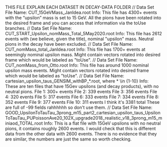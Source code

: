 THIS FILE EXPLAIN EACH DATASET IN DECAY-DATA FOLDER
//
Data Set File Name:
CUT_15GeVMass_JanIdea.root
Info:
This file has 4300+ events with the “upsilon” mass is set to 15 GeV. All the pions have been rotated into the desired frame and you can access that information via the toUse branches.
//
Data Set File Name:
CUT_START_Upsilon_nomMass_Total_5May2020.root
Info:
This file has 2612 events with (we believe, given the title), nominal "upsilon" mass. Neutral pions in the decay have been excluded.
//
Data Set File Name:
CUT_nomMass_total_JanIdea.root
Info:
This file has 1700+ events at seemingly nominal upsilon mass. Might contain vectors rotated into desired frame which would be labeled as "toUse".
//
Data Set File Name:
CUT_nomMass_from_Otto.root
Info:
This file has around 1000 nominal upsilon mass events. Might contain vectors rotated into desired frame which would be labeled as "toUse".
//
Data Set File Name:
cartesian_upsilon_taus_GENSIM_withBP_*.root, where * \in {1-10}
Info:
These are ten files that have 15Gev upsilons (and decay products), with no neutral pions.
File 1: 300+ events
File 2: 339 events
File 3: 356 events
File 4: 320 events
File 5: 317 events
File 6: 333 events
File 7: 334 events
File 8: 352 events
File 9: 377 events
File 10: 311 events
I think it's 3381 total
These are full of -99 fields rahhhhhh so don't use them.
//
Data Set File Name:
GOOD_UpsilonToTauTau_3prong_m15_part2_cartesian_upsilon_taus_UpsilonToTauTau_PUPoissonAve20_102X_upgrade2018_realistic_v18_3prong_m15_miniaod_TOTAL.root
Info:
This is a flat file with 15GeV upsilons with no neutral pions, it contains roughly 2600 events. I would check that this is different data from the other data with 2600 events. There is no evidence that they are similar, the numbers are just the same so worth checking.